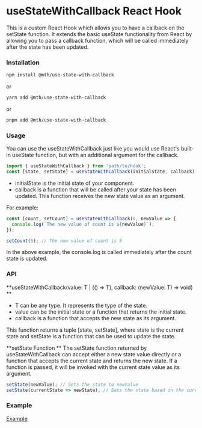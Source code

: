 # useStateWithCallback React Hook
This is a custom React Hook which allows you to have a callback on the setState function. It extends the basic useState functionality from React by allowing you to pass a callback function, which will be called immediately after the state has been updated.

### Installation
```bash
npm install @mth/use-state-with-callback
```
or

```bash
yarn add @mth/use-state-with-callback
```
or
```bash
pnpm add @mth/use-state-with-callback
```
### Usage
You can use the useStateWithCallback just like you would use React's built-in useState function, but with an additional argument for the callback.

```ts
import { useStateWithCallback } from 'path/to/hook';
const [state, setState] = useStateWithCallback(initialState, callback);
```
- initialState is the initial state of your component.
- callback is a function that will be called after your state has been updated. This function receives the new state value as an argument.

For example:
```ts
const [count, setCount] = useStateWithCallback(0, newValue => {
  console.log(`The new value of count is ${newValue}`);
});

setCount(5); // The new value of count is 5
```
In the above example, the console.log is called immediately after the count state is updated.

### API
**useStateWithCallback<T>(value: T | (() => T), callback: (newValue: T) => void)
**

- T can be any type. It represents the type of the state.
- value can be the initial state or a function that returns the initial state.
- callback is a function that accepts the new state as its argument.

This function returns a tuple [state, setState], where state is the current state and setState is a function that can be used to update the state.

**setState Function
**
The setState function returned by useStateWithCallback can accept either a new state value directly or a function that accepts the current state and returns the new state. If a function is passed, it will be invoked with the current state value as its argument.
```ts
setState(newValue); // Sets the state to newValue
setState(currentState => newState); // Sets the state based on the current state
```

### Example
[Example](https://stackblitz.com/edit/vitejs-vite-n7fans?file=src%2FApp.tsx "Example")